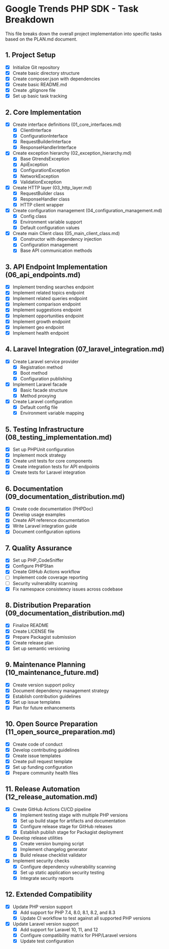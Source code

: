# Google Trends PHP SDK - Task Breakdown

This file breaks down the overall project implementation into specific tasks based on the PLAN.md document.

## 1. Project Setup

- [x] Initialize Git repository
- [x] Create basic directory structure
- [x] Create composer.json with dependencies
- [x] Create basic README.md
- [x] Create .gitignore file
- [x] Set up basic task tracking

## 2. Core Implementation

- [x] Create interface definitions (01_core_interfaces.md)
  - [x] ClientInterface
  - [x] ConfigurationInterface
  - [x] RequestBuilderInterface
  - [x] ResponseHandlerInterface

- [x] Create exception hierarchy (02_exception_hierarchy.md)
  - [x] Base GtrendsException
  - [x] ApiException
  - [x] ConfigurationException
  - [x] NetworkException
  - [x] ValidationException

- [x] Create HTTP layer (03_http_layer.md)
  - [x] RequestBuilder class
  - [x] ResponseHandler class
  - [x] HTTP client wrapper

- [x] Create configuration management (04_configuration_management.md)
  - [x] Config class
  - [x] Environment variable support
  - [x] Default configuration values

- [x] Create main Client class (05_main_client_class.md)
  - [x] Constructor with dependency injection
  - [x] Configuration management
  - [x] Base API communication methods

## 3. API Endpoint Implementation (06_api_endpoints.md)

- [x] Implement trending searches endpoint
- [x] Implement related topics endpoint
- [x] Implement related queries endpoint
- [x] Implement comparison endpoint
- [x] Implement suggestions endpoint
- [x] Implement opportunities endpoint
- [x] Implement growth endpoint
- [x] Implement geo endpoint
- [x] Implement health endpoint

## 4. Laravel Integration (07_laravel_integration.md)

- [x] Create Laravel service provider
  - [x] Registration method
  - [x] Boot method
  - [x] Configuration publishing

- [x] Implement Laravel facade
  - [x] Basic facade structure
  - [x] Method proxying

- [x] Create Laravel configuration
  - [x] Default config file
  - [x] Environment variable mapping

## 5. Testing Infrastructure (08_testing_implementation.md)

- [x] Set up PHPUnit configuration
- [x] Implement mock strategy
- [x] Create unit tests for core components
- [x] Create integration tests for API endpoints
- [x] Create tests for Laravel integration

## 6. Documentation (09_documentation_distribution.md)

- [x] Create code documentation (PHPDoc)
- [x] Develop usage examples
- [x] Create API reference documentation
- [x] Write Laravel integration guide
- [x] Document configuration options

## 7. Quality Assurance

- [x] Set up PHP_CodeSniffer
- [x] Configure PHPStan
- [x] Create GitHub Actions workflow
- [ ] Implement code coverage reporting
- [ ] Security vulnerability scanning
- [x] Fix namespace consistency issues across codebase

## 8. Distribution Preparation (09_documentation_distribution.md)

- [x] Finalize README
- [x] Create LICENSE file
- [x] Prepare Packagist submission
- [x] Create release plan
- [x] Set up semantic versioning

## 9. Maintenance Planning (10_maintenance_future.md)

- [x] Create version support policy
- [x] Document dependency management strategy
- [x] Establish contribution guidelines
- [x] Set up issue templates
- [x] Plan for future enhancements

## 10. Open Source Preparation (11_open_source_preparation.md)

- [x] Create code of conduct
- [x] Develop contributing guidelines
- [x] Create issue templates
- [x] Create pull request template
- [x] Set up funding configuration
- [x] Prepare community health files

## 11. Release Automation (12_release_automation.md)

- [x] Create GitHub Actions CI/CD pipeline
  - [x] Implement testing stage with multiple PHP versions
  - [x] Set up build stage for artifacts and documentation
  - [x] Configure release stage for GitHub releases
  - [x] Establish publish stage for Packagist deployment

- [x] Develop release utilities
  - [x] Create version bumping script
  - [x] Implement changelog generator
  - [x] Build release checklist validator

- [x] Implement security checks
  - [x] Configure dependency vulnerability scanning
  - [x] Set up static application security testing
  - [x] Integrate security reports 

## 12. Extended Compatibility

- [x] Update PHP version support
  - [x] Add support for PHP 7.4, 8.0, 8.1, 8.2, and 8.3
  - [x] Update CI workflow to test against all supported PHP versions

- [x] Update Laravel version support
  - [x] Add support for Laravel 10, 11, and 12
  - [x] Configure compatibility matrix for PHP/Laravel versions
  - [x] Update test configuration 